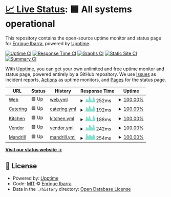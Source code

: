 # [📈 Live Status](https://enrique-ibarra.github.io/rh-v2): <!--live status--> **🟩 All systems operational**

This repository contains the open-source uptime monitor and status page for [Enrique Ibarra](https://enrique-ibarra.github.io/rh-v2), powered by [Upptime](https://github.com/upptime/upptime).

[![Uptime CI](https://github.com/enrique-ibarra/rh-v2/workflows/Uptime%20CI/badge.svg)](https://github.com/enrique-ibarra/rh-v2/actions?query=workflow%3A%22Uptime+CI%22)
[![Response Time CI](https://github.com/enrique-ibarra/rh-v2/workflows/Response%20Time%20CI/badge.svg)](https://github.com/enrique-ibarra/rh-v2/actions?query=workflow%3A%22Response+Time+CI%22)
[![Graphs CI](https://github.com/enrique-ibarra/rh-v2/workflows/Graphs%20CI/badge.svg)](https://github.com/enrique-ibarra/rh-v2/actions?query=workflow%3A%22Graphs+CI%22)
[![Static Site CI](https://github.com/enrique-ibarra/rh-v2/workflows/Static%20Site%20CI/badge.svg)](https://github.com/enrique-ibarra/rh-v2/actions?query=workflow%3A%22Static+Site+CI%22)
[![Summary CI](https://github.com/enrique-ibarra/rh-v2/workflows/Summary%20CI/badge.svg)](https://github.com/enrique-ibarra/rh-v2/actions?query=workflow%3A%22Summary+CI%22)

With [Upptime](https://upptime.js.org), you can get your own unlimited and free uptime monitor and status page, powered entirely by a GitHub repository. We use [Issues](https://github.com/enrique-ibarra/rh-v2/issues) as incident reports, [Actions](https://github.com/enrique-ibarra/rh-v2/actions) as uptime monitors, and [Pages](https://enrique-ibarra.github.io/rh-v2) for the status page.

<!--start: status pages-->
<!-- This summary is generated by Upptime (https://github.com/upptime/upptime) -->
<!-- Do not edit this manually, your changes will be overwritten -->
<!-- prettier-ignore -->
| URL | Status | History | Response Time | Uptime |
| --- | ------ | ------- | ------------- | ------ |
| <img alt="" src="https://roaminghunger.com/favicon.ico" height="13"> [Web](https://roaminghunger.com) | 🟩 Up | [web.yml](https://github.com/enrique-ibarra/rh-v2/commits/HEAD/history/web.yml) | <details><summary><img alt="Response time graph" src="./graphs/web/response-time-week.png" height="20"> 252ms</summary><br><a href="https://enrique-ibarra.github.io/rh-v2/history/web"><img alt="Response time 309" src="https://img.shields.io/endpoint?url=https%3A%2F%2Fraw.githubusercontent.com%2Fenrique-ibarra%2Frh-v2%2FHEAD%2Fapi%2Fweb%2Fresponse-time.json"></a><br><a href="https://enrique-ibarra.github.io/rh-v2/history/web"><img alt="24-hour response time 493" src="https://img.shields.io/endpoint?url=https%3A%2F%2Fraw.githubusercontent.com%2Fenrique-ibarra%2Frh-v2%2FHEAD%2Fapi%2Fweb%2Fresponse-time-day.json"></a><br><a href="https://enrique-ibarra.github.io/rh-v2/history/web"><img alt="7-day response time 252" src="https://img.shields.io/endpoint?url=https%3A%2F%2Fraw.githubusercontent.com%2Fenrique-ibarra%2Frh-v2%2FHEAD%2Fapi%2Fweb%2Fresponse-time-week.json"></a><br><a href="https://enrique-ibarra.github.io/rh-v2/history/web"><img alt="30-day response time 274" src="https://img.shields.io/endpoint?url=https%3A%2F%2Fraw.githubusercontent.com%2Fenrique-ibarra%2Frh-v2%2FHEAD%2Fapi%2Fweb%2Fresponse-time-month.json"></a><br><a href="https://enrique-ibarra.github.io/rh-v2/history/web"><img alt="1-year response time 309" src="https://img.shields.io/endpoint?url=https%3A%2F%2Fraw.githubusercontent.com%2Fenrique-ibarra%2Frh-v2%2FHEAD%2Fapi%2Fweb%2Fresponse-time-year.json"></a></details> | <details><summary><a href="https://enrique-ibarra.github.io/rh-v2/history/web">100.00%</a></summary><a href="https://enrique-ibarra.github.io/rh-v2/history/web"><img alt="All-time uptime 99.91%" src="https://img.shields.io/endpoint?url=https%3A%2F%2Fraw.githubusercontent.com%2Fenrique-ibarra%2Frh-v2%2FHEAD%2Fapi%2Fweb%2Fuptime.json"></a><br><a href="https://enrique-ibarra.github.io/rh-v2/history/web"><img alt="24-hour uptime 100.00%" src="https://img.shields.io/endpoint?url=https%3A%2F%2Fraw.githubusercontent.com%2Fenrique-ibarra%2Frh-v2%2FHEAD%2Fapi%2Fweb%2Fuptime-day.json"></a><br><a href="https://enrique-ibarra.github.io/rh-v2/history/web"><img alt="7-day uptime 100.00%" src="https://img.shields.io/endpoint?url=https%3A%2F%2Fraw.githubusercontent.com%2Fenrique-ibarra%2Frh-v2%2FHEAD%2Fapi%2Fweb%2Fuptime-week.json"></a><br><a href="https://enrique-ibarra.github.io/rh-v2/history/web"><img alt="30-day uptime 100.00%" src="https://img.shields.io/endpoint?url=https%3A%2F%2Fraw.githubusercontent.com%2Fenrique-ibarra%2Frh-v2%2FHEAD%2Fapi%2Fweb%2Fuptime-month.json"></a><br><a href="https://enrique-ibarra.github.io/rh-v2/history/web"><img alt="1-year uptime 99.91%" src="https://img.shields.io/endpoint?url=https%3A%2F%2Fraw.githubusercontent.com%2Fenrique-ibarra%2Frh-v2%2FHEAD%2Fapi%2Fweb%2Fuptime-year.json"></a></details>
| <img alt="" src="https://catering.roaminghunger.com/favicon.ico" height="13"> [Catering](https://catering.roaminghunger.com) | 🟩 Up | [catering.yml](https://github.com/enrique-ibarra/rh-v2/commits/HEAD/history/catering.yml) | <details><summary><img alt="Response time graph" src="./graphs/catering/response-time-week.png" height="20"> 192ms</summary><br><a href="https://enrique-ibarra.github.io/rh-v2/history/catering"><img alt="Response time 235" src="https://img.shields.io/endpoint?url=https%3A%2F%2Fraw.githubusercontent.com%2Fenrique-ibarra%2Frh-v2%2FHEAD%2Fapi%2Fcatering%2Fresponse-time.json"></a><br><a href="https://enrique-ibarra.github.io/rh-v2/history/catering"><img alt="24-hour response time 324" src="https://img.shields.io/endpoint?url=https%3A%2F%2Fraw.githubusercontent.com%2Fenrique-ibarra%2Frh-v2%2FHEAD%2Fapi%2Fcatering%2Fresponse-time-day.json"></a><br><a href="https://enrique-ibarra.github.io/rh-v2/history/catering"><img alt="7-day response time 192" src="https://img.shields.io/endpoint?url=https%3A%2F%2Fraw.githubusercontent.com%2Fenrique-ibarra%2Frh-v2%2FHEAD%2Fapi%2Fcatering%2Fresponse-time-week.json"></a><br><a href="https://enrique-ibarra.github.io/rh-v2/history/catering"><img alt="30-day response time 222" src="https://img.shields.io/endpoint?url=https%3A%2F%2Fraw.githubusercontent.com%2Fenrique-ibarra%2Frh-v2%2FHEAD%2Fapi%2Fcatering%2Fresponse-time-month.json"></a><br><a href="https://enrique-ibarra.github.io/rh-v2/history/catering"><img alt="1-year response time 235" src="https://img.shields.io/endpoint?url=https%3A%2F%2Fraw.githubusercontent.com%2Fenrique-ibarra%2Frh-v2%2FHEAD%2Fapi%2Fcatering%2Fresponse-time-year.json"></a></details> | <details><summary><a href="https://enrique-ibarra.github.io/rh-v2/history/catering">100.00%</a></summary><a href="https://enrique-ibarra.github.io/rh-v2/history/catering"><img alt="All-time uptime 99.91%" src="https://img.shields.io/endpoint?url=https%3A%2F%2Fraw.githubusercontent.com%2Fenrique-ibarra%2Frh-v2%2FHEAD%2Fapi%2Fcatering%2Fuptime.json"></a><br><a href="https://enrique-ibarra.github.io/rh-v2/history/catering"><img alt="24-hour uptime 100.00%" src="https://img.shields.io/endpoint?url=https%3A%2F%2Fraw.githubusercontent.com%2Fenrique-ibarra%2Frh-v2%2FHEAD%2Fapi%2Fcatering%2Fuptime-day.json"></a><br><a href="https://enrique-ibarra.github.io/rh-v2/history/catering"><img alt="7-day uptime 100.00%" src="https://img.shields.io/endpoint?url=https%3A%2F%2Fraw.githubusercontent.com%2Fenrique-ibarra%2Frh-v2%2FHEAD%2Fapi%2Fcatering%2Fuptime-week.json"></a><br><a href="https://enrique-ibarra.github.io/rh-v2/history/catering"><img alt="30-day uptime 100.00%" src="https://img.shields.io/endpoint?url=https%3A%2F%2Fraw.githubusercontent.com%2Fenrique-ibarra%2Frh-v2%2FHEAD%2Fapi%2Fcatering%2Fuptime-month.json"></a><br><a href="https://enrique-ibarra.github.io/rh-v2/history/catering"><img alt="1-year uptime 99.91%" src="https://img.shields.io/endpoint?url=https%3A%2F%2Fraw.githubusercontent.com%2Fenrique-ibarra%2Frh-v2%2FHEAD%2Fapi%2Fcatering%2Fuptime-year.json"></a></details>
| <img alt="" src="https://kitchen.roaminghunger.com/favicon.ico" height="13"> [Kitchen](https://kitchen.roaminghunger.com) | 🟩 Up | [kitchen.yml](https://github.com/enrique-ibarra/rh-v2/commits/HEAD/history/kitchen.yml) | <details><summary><img alt="Response time graph" src="./graphs/kitchen/response-time-week.png" height="20"> 188ms</summary><br><a href="https://enrique-ibarra.github.io/rh-v2/history/kitchen"><img alt="Response time 238" src="https://img.shields.io/endpoint?url=https%3A%2F%2Fraw.githubusercontent.com%2Fenrique-ibarra%2Frh-v2%2FHEAD%2Fapi%2Fkitchen%2Fresponse-time.json"></a><br><a href="https://enrique-ibarra.github.io/rh-v2/history/kitchen"><img alt="24-hour response time 360" src="https://img.shields.io/endpoint?url=https%3A%2F%2Fraw.githubusercontent.com%2Fenrique-ibarra%2Frh-v2%2FHEAD%2Fapi%2Fkitchen%2Fresponse-time-day.json"></a><br><a href="https://enrique-ibarra.github.io/rh-v2/history/kitchen"><img alt="7-day response time 188" src="https://img.shields.io/endpoint?url=https%3A%2F%2Fraw.githubusercontent.com%2Fenrique-ibarra%2Frh-v2%2FHEAD%2Fapi%2Fkitchen%2Fresponse-time-week.json"></a><br><a href="https://enrique-ibarra.github.io/rh-v2/history/kitchen"><img alt="30-day response time 213" src="https://img.shields.io/endpoint?url=https%3A%2F%2Fraw.githubusercontent.com%2Fenrique-ibarra%2Frh-v2%2FHEAD%2Fapi%2Fkitchen%2Fresponse-time-month.json"></a><br><a href="https://enrique-ibarra.github.io/rh-v2/history/kitchen"><img alt="1-year response time 238" src="https://img.shields.io/endpoint?url=https%3A%2F%2Fraw.githubusercontent.com%2Fenrique-ibarra%2Frh-v2%2FHEAD%2Fapi%2Fkitchen%2Fresponse-time-year.json"></a></details> | <details><summary><a href="https://enrique-ibarra.github.io/rh-v2/history/kitchen">100.00%</a></summary><a href="https://enrique-ibarra.github.io/rh-v2/history/kitchen"><img alt="All-time uptime 99.91%" src="https://img.shields.io/endpoint?url=https%3A%2F%2Fraw.githubusercontent.com%2Fenrique-ibarra%2Frh-v2%2FHEAD%2Fapi%2Fkitchen%2Fuptime.json"></a><br><a href="https://enrique-ibarra.github.io/rh-v2/history/kitchen"><img alt="24-hour uptime 100.00%" src="https://img.shields.io/endpoint?url=https%3A%2F%2Fraw.githubusercontent.com%2Fenrique-ibarra%2Frh-v2%2FHEAD%2Fapi%2Fkitchen%2Fuptime-day.json"></a><br><a href="https://enrique-ibarra.github.io/rh-v2/history/kitchen"><img alt="7-day uptime 100.00%" src="https://img.shields.io/endpoint?url=https%3A%2F%2Fraw.githubusercontent.com%2Fenrique-ibarra%2Frh-v2%2FHEAD%2Fapi%2Fkitchen%2Fuptime-week.json"></a><br><a href="https://enrique-ibarra.github.io/rh-v2/history/kitchen"><img alt="30-day uptime 100.00%" src="https://img.shields.io/endpoint?url=https%3A%2F%2Fraw.githubusercontent.com%2Fenrique-ibarra%2Frh-v2%2FHEAD%2Fapi%2Fkitchen%2Fuptime-month.json"></a><br><a href="https://enrique-ibarra.github.io/rh-v2/history/kitchen"><img alt="1-year uptime 99.91%" src="https://img.shields.io/endpoint?url=https%3A%2F%2Fraw.githubusercontent.com%2Fenrique-ibarra%2Frh-v2%2FHEAD%2Fapi%2Fkitchen%2Fuptime-year.json"></a></details>
| <img alt="" src="https://vendor.roaminghunger.com/favicon.ico" height="13"> [Vendor](https://vendor.roaminghunger.com) | 🟩 Up | [vendor.yml](https://github.com/enrique-ibarra/rh-v2/commits/HEAD/history/vendor.yml) | <details><summary><img alt="Response time graph" src="./graphs/vendor/response-time-week.png" height="20"> 242ms</summary><br><a href="https://enrique-ibarra.github.io/rh-v2/history/vendor"><img alt="Response time 276" src="https://img.shields.io/endpoint?url=https%3A%2F%2Fraw.githubusercontent.com%2Fenrique-ibarra%2Frh-v2%2FHEAD%2Fapi%2Fvendor%2Fresponse-time.json"></a><br><a href="https://enrique-ibarra.github.io/rh-v2/history/vendor"><img alt="24-hour response time 431" src="https://img.shields.io/endpoint?url=https%3A%2F%2Fraw.githubusercontent.com%2Fenrique-ibarra%2Frh-v2%2FHEAD%2Fapi%2Fvendor%2Fresponse-time-day.json"></a><br><a href="https://enrique-ibarra.github.io/rh-v2/history/vendor"><img alt="7-day response time 242" src="https://img.shields.io/endpoint?url=https%3A%2F%2Fraw.githubusercontent.com%2Fenrique-ibarra%2Frh-v2%2FHEAD%2Fapi%2Fvendor%2Fresponse-time-week.json"></a><br><a href="https://enrique-ibarra.github.io/rh-v2/history/vendor"><img alt="30-day response time 238" src="https://img.shields.io/endpoint?url=https%3A%2F%2Fraw.githubusercontent.com%2Fenrique-ibarra%2Frh-v2%2FHEAD%2Fapi%2Fvendor%2Fresponse-time-month.json"></a><br><a href="https://enrique-ibarra.github.io/rh-v2/history/vendor"><img alt="1-year response time 276" src="https://img.shields.io/endpoint?url=https%3A%2F%2Fraw.githubusercontent.com%2Fenrique-ibarra%2Frh-v2%2FHEAD%2Fapi%2Fvendor%2Fresponse-time-year.json"></a></details> | <details><summary><a href="https://enrique-ibarra.github.io/rh-v2/history/vendor">100.00%</a></summary><a href="https://enrique-ibarra.github.io/rh-v2/history/vendor"><img alt="All-time uptime 99.91%" src="https://img.shields.io/endpoint?url=https%3A%2F%2Fraw.githubusercontent.com%2Fenrique-ibarra%2Frh-v2%2FHEAD%2Fapi%2Fvendor%2Fuptime.json"></a><br><a href="https://enrique-ibarra.github.io/rh-v2/history/vendor"><img alt="24-hour uptime 100.00%" src="https://img.shields.io/endpoint?url=https%3A%2F%2Fraw.githubusercontent.com%2Fenrique-ibarra%2Frh-v2%2FHEAD%2Fapi%2Fvendor%2Fuptime-day.json"></a><br><a href="https://enrique-ibarra.github.io/rh-v2/history/vendor"><img alt="7-day uptime 100.00%" src="https://img.shields.io/endpoint?url=https%3A%2F%2Fraw.githubusercontent.com%2Fenrique-ibarra%2Frh-v2%2FHEAD%2Fapi%2Fvendor%2Fuptime-week.json"></a><br><a href="https://enrique-ibarra.github.io/rh-v2/history/vendor"><img alt="30-day uptime 100.00%" src="https://img.shields.io/endpoint?url=https%3A%2F%2Fraw.githubusercontent.com%2Fenrique-ibarra%2Frh-v2%2FHEAD%2Fapi%2Fvendor%2Fuptime-month.json"></a><br><a href="https://enrique-ibarra.github.io/rh-v2/history/vendor"><img alt="1-year uptime 99.91%" src="https://img.shields.io/endpoint?url=https%3A%2F%2Fraw.githubusercontent.com%2Fenrique-ibarra%2Frh-v2%2FHEAD%2Fapi%2Fvendor%2Fuptime-year.json"></a></details>
| <img alt="" src="https://favicons.githubusercontent.com/mandrillapp.com" height="13"> [Mandrill](https://mandrillapp.com) | 🟩 Up | [mandrill.yml](https://github.com/enrique-ibarra/rh-v2/commits/HEAD/history/mandrill.yml) | <details><summary><img alt="Response time graph" src="./graphs/mandrill/response-time-week.png" height="20"> 254ms</summary><br><a href="https://enrique-ibarra.github.io/rh-v2/history/mandrill"><img alt="Response time 278" src="https://img.shields.io/endpoint?url=https%3A%2F%2Fraw.githubusercontent.com%2Fenrique-ibarra%2Frh-v2%2FHEAD%2Fapi%2Fmandrill%2Fresponse-time.json"></a><br><a href="https://enrique-ibarra.github.io/rh-v2/history/mandrill"><img alt="24-hour response time 305" src="https://img.shields.io/endpoint?url=https%3A%2F%2Fraw.githubusercontent.com%2Fenrique-ibarra%2Frh-v2%2FHEAD%2Fapi%2Fmandrill%2Fresponse-time-day.json"></a><br><a href="https://enrique-ibarra.github.io/rh-v2/history/mandrill"><img alt="7-day response time 254" src="https://img.shields.io/endpoint?url=https%3A%2F%2Fraw.githubusercontent.com%2Fenrique-ibarra%2Frh-v2%2FHEAD%2Fapi%2Fmandrill%2Fresponse-time-week.json"></a><br><a href="https://enrique-ibarra.github.io/rh-v2/history/mandrill"><img alt="30-day response time 278" src="https://img.shields.io/endpoint?url=https%3A%2F%2Fraw.githubusercontent.com%2Fenrique-ibarra%2Frh-v2%2FHEAD%2Fapi%2Fmandrill%2Fresponse-time-month.json"></a><br><a href="https://enrique-ibarra.github.io/rh-v2/history/mandrill"><img alt="1-year response time 278" src="https://img.shields.io/endpoint?url=https%3A%2F%2Fraw.githubusercontent.com%2Fenrique-ibarra%2Frh-v2%2FHEAD%2Fapi%2Fmandrill%2Fresponse-time-year.json"></a></details> | <details><summary><a href="https://enrique-ibarra.github.io/rh-v2/history/mandrill">100.00%</a></summary><a href="https://enrique-ibarra.github.io/rh-v2/history/mandrill"><img alt="All-time uptime 100.00%" src="https://img.shields.io/endpoint?url=https%3A%2F%2Fraw.githubusercontent.com%2Fenrique-ibarra%2Frh-v2%2FHEAD%2Fapi%2Fmandrill%2Fuptime.json"></a><br><a href="https://enrique-ibarra.github.io/rh-v2/history/mandrill"><img alt="24-hour uptime 100.00%" src="https://img.shields.io/endpoint?url=https%3A%2F%2Fraw.githubusercontent.com%2Fenrique-ibarra%2Frh-v2%2FHEAD%2Fapi%2Fmandrill%2Fuptime-day.json"></a><br><a href="https://enrique-ibarra.github.io/rh-v2/history/mandrill"><img alt="7-day uptime 100.00%" src="https://img.shields.io/endpoint?url=https%3A%2F%2Fraw.githubusercontent.com%2Fenrique-ibarra%2Frh-v2%2FHEAD%2Fapi%2Fmandrill%2Fuptime-week.json"></a><br><a href="https://enrique-ibarra.github.io/rh-v2/history/mandrill"><img alt="30-day uptime 100.00%" src="https://img.shields.io/endpoint?url=https%3A%2F%2Fraw.githubusercontent.com%2Fenrique-ibarra%2Frh-v2%2FHEAD%2Fapi%2Fmandrill%2Fuptime-month.json"></a><br><a href="https://enrique-ibarra.github.io/rh-v2/history/mandrill"><img alt="1-year uptime 100.00%" src="https://img.shields.io/endpoint?url=https%3A%2F%2Fraw.githubusercontent.com%2Fenrique-ibarra%2Frh-v2%2FHEAD%2Fapi%2Fmandrill%2Fuptime-year.json"></a></details>

<!--end: status pages-->

[**Visit our status website →**](https://enrique-ibarra.github.io/rh-v2)

## 📄 License

- Powered by: [Upptime](https://github.com/upptime/upptime)
- Code: [MIT](./LICENSE) © [Enrique Ibarra](https://enrique-ibarra.github.io/rh-v2)
- Data in the `./history` directory: [Open Database License](https://opendatacommons.org/licenses/odbl/1-0/)
